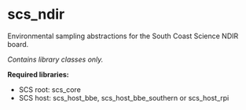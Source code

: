 # scs_ndir
Environmental sampling abstractions for the South Coast Science NDIR board.

_Contains library classes only._

**Required libraries:** 

* SCS root: scs_core
* SCS host: scs_host_bbe, scs_host_bbe_southern or scs_host_rpi
